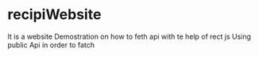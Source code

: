 # recipiWebsite
It is a website Demostration on how to feth api with te help of rect js Using public Api in order to fatch 
